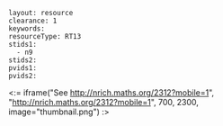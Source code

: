 ````
layout: resource
clearance: 1
keywords:
resourceType: RT13
stids1: 
  - n9
stids2:
pvids1:
pvids2:

````

<:= iframe("See http://nrich.maths.org/2312?mobile=1", "http://nrich.maths.org/2312?mobile=1", 700, 2300, image="thumbnail.png") :>

